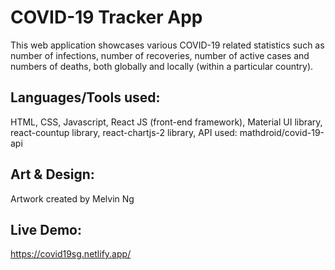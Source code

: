 # COVID-19 Tracker App

This web application showcases various COVID-19 related statistics such as number of infections, number of recoveries, number of active cases and numbers of deaths, both globally and locally (within a particular country). 

## Languages/Tools used:
HTML, CSS, Javascript, React JS (front-end framework), Material UI library, react-countup library, react-chartjs-2 library, API used: mathdroid/covid-19-api

## Art & Design:
Artwork created by Melvin Ng

## Live Demo:
https://covid19sg.netlify.app/
